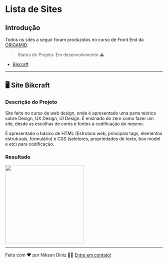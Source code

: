 # Lista de Sites

## Introdução

Todos os sites a seguir foram produzidos no curso de Front End da [ORIGAMID](https://www.origamid.com/).

> Status do Projeto: Em desenvolvimento :warning:

   * [Bikcraft](#bikcraft)

------

<div id='bikcraft'/>

## 🖥️ Site Bikcraft

### Descrição do Projeto

Site feito no curso de web design, onde é apresentado uma parte teórica sobre Design, UX Design, UI Design. É ensinado do zero como fazer um site, desde as escolhas de cores e fontes a codificação do mesmo.

É apresentado o básico de HTML (Estrutura web, principais tags, elementos estruturais, formulário) e CSS (seletores, propriedades de texto, box  model e etc) para codificação.

### Resultado

<img src="https://github.com/NiksonDiniz/Projetos-Curso-ORIGAMID/blob/main/Bikcraft/assets/Bikcraft.gif" width="250" height="250" />

------



Feito com ❤️ por Nikson Diniz 👋🏽 [Entre em contato!](https://www.linkedin.com/in/niksondiniz/)

